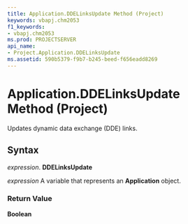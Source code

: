 ```yaml
---
title: Application.DDELinksUpdate Method (Project)
keywords: vbapj.chm2053
f1_keywords:
- vbapj.chm2053
ms.prod: PROJECTSERVER
api_name:
- Project.Application.DDELinksUpdate
ms.assetid: 590b5379-f9b7-b245-beed-f656eadd8269
---
```



# Application.DDELinksUpdate Method (Project)

Updates dynamic data exchange (DDE) links.


## Syntax

 _expression_. **DDELinksUpdate**

 _expression_ A variable that represents an **Application** object.


### Return Value

 **Boolean**


